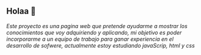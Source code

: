 ## Holaa 👋

*Este proyecto es una pagina web que pretende ayudarme a mostrar los conocimientos que voy adquiriendo y aplicando, mi objetivo es poder incorporarme a un equipo de trabajo para ganar experiencia en el desarrollo de sofwere, actualmente estoy estudiando javaScrip, html y css*

